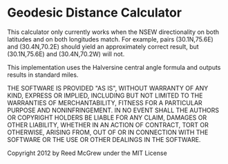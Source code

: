 # Geodesic Distance Calculator

This calculator only currently works when the NSEW directionality on both latitudes and on both longitudes match.  For example, pairs (30.1N,75.6E) and (30.4N,70.2E) should yield an approximately correct result, but (30.1N,75.6E) and (30.4N,70.2W) will not.

This implementation uses the Halversine central angle formula and outputs results in standard miles.



THE SOFTWARE IS PROVIDED "AS IS", WITHOUT WARRANTY OF ANY KIND, EXPRESS OR
IMPLIED, INCLUDING BUT NOT LIMITED TO THE WARRANTIES OF MERCHANTABILITY,
FITNESS FOR A PARTICULAR PURPOSE AND NONINFRINGEMENT. IN NO EVENT SHALL THE
AUTHORS OR COPYRIGHT HOLDERS BE LIABLE FOR ANY CLAIM, DAMAGES OR OTHER
LIABILITY, WHETHER IN AN ACTION OF CONTRACT, TORT OR OTHERWISE, ARISING
FROM, OUT OF OR IN CONNECTION WITH THE SOFTWARE OR THE USE OR OTHER DEALINGS
IN THE SOFTWARE.

Copyright 2012 by Reed McGrew under the MIT License
